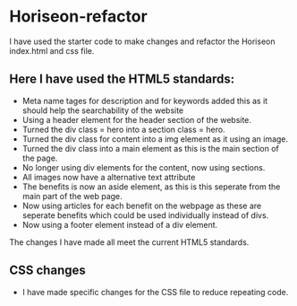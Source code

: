 # Horiseon-refactor

I have used the starter code to make changes and refactor the Horiseon index.html and css file.

## Here I have used the HTML5 standards:

- Meta name tages for description and for keywords added this as it should help the searchability of the website
- Using a header element for the header section of the website.
- Turned the div class = hero into a section class = hero.
- Turned the div class for content into a img element as it using an image.
- Turned the div class into a main element as this is the main section of the page.
- No longer using div elements for the content, now using sections.
- All images now have a alternative text attribute
- The benefits is now an aside element, as this is this seperate from the main part of the web page.
- Now using articles for each benefit on the webpage as these are seperate benefits which could be used individually instead of divs.
- Now using a footer element instead of a div element.

The changes I have made all meet the current HTML5 standards.

## CSS changes

- I have made specific changes for the CSS file to reduce repeating code.
